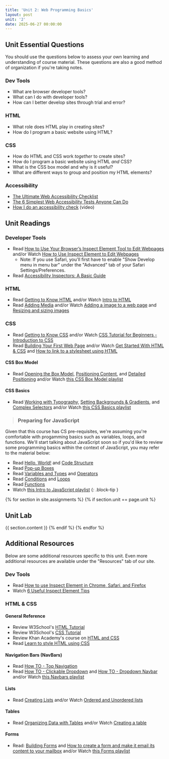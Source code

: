 ```yaml
---
title: 'Unit 2: Web Programming Basics'
layout: post
unit: '2'
date: 2025-06-27 00:00:00
---
```


<!-- HTML, CSS, & JavaScript | 
Lab 1 Due 
Lab 2 Out |-->

## Unit Essential Questions
You should use the questions below to assess your own learning and understanding of course material. These questions are also a good method of organization if you're taking notes.

### Dev Tools
- What are browser developer tools?
- What can I do with developer tools?
- How can I better develop sites through trial and error?

### HTML
- What role does HTML play in creating sites?
- How do I program a basic website using HTML?

### CSS
- How do HTML and CSS work *together* to create sites?
- How do I program a basic website using HTML *and* CSS?
- What is the CSS box model and why is it useful?
- What are different ways to group and position my HTML elements?

### Accessibility
- [The Ultimate Web Accessibility Checklist](https://www.accessiblemetrics.com/wp-content/uploads/2018/10/Accessible-Metrics-Campaign-Content-Offer.pdf)
- [The 6 Simplest Web Accessibility Tests Anyone Can Do](https://karlgroves.com/2013/09/05/the-6-simplest-web-accessibility-tests-anyone-can-do)
- [How I do an accessibility check](https://www.youtube.com/watch?v=cOmehxAU_4s)
 (video)

## Unit Readings
### Developer Tools
- Read [How to Use Your Browser’s Inspect Element Tool to Edit Webpages](https://kinsta.com/blog/inspect-element/) and/or Watch [How to Use Inspect Element to Edit Webpages](https://www.youtube.com/watch?v=TYYB8s4uUI4)
	- Note: If you use Safari, you'll first have to enable "Show Develop menu in menu bar" under the "Advanced" tab of your Safari Settings/Preferences.
- Read [Accessibility Inspectors: A Basic Guide](https://www.sitepen.com/blog/accessibility-inspectors-a-basic-guide)

### HTML
- Read [Getting to Know HTML](https://learn.shayhowe.com/html-css/getting-to-know-html) and/or Watch [Intro to HTML](https://www.youtube.com/playlist?list=PLzn-iGwKeXiaek2pqBoTMlNn1tYZThS7u)
- Read [Adding Media](https://learn.shayhowe.com/html-css/adding-media) and/or Watch [Adding a image to a web page](https://www.youtube.com/watch?v=Zy4KJeVN7Gk) and [Resizing and sizing images](https://www.youtube.com/watch?v=dM12ctixdT4)

### CSS
- Read [Getting to Know CSS](https://learn.shayhowe.com/html-css/getting-to-know-css/) and/or Watch [CSS Tutorial for Beginners - Introduction to CSS](https://www.youtube.com/watch?v=qKoajPPWpmo)
- Read [Building Your First Web Page](https://learn.shayhowe.com/html-css/building-your-first-web-page) and/or Watch [Get Started With HTML & CSS](https://www.youtube.com/watch?v=pm5OVxpul48) and [How to link to a stylesheet using HTML](https://www.youtube.com/watch?v=4OMdzHnys9o)

#### CSS Box Model
- Read [Opening the Box Model](https://learn.shayhowe.com/html-css/opening-the-box-model/), [Positioning Content](https://learn.shayhowe.com/html-css/positioning-content/), and [Detailed Positioning](https://learn.shayhowe.com/advanced-html-css/detailed-css-positioning/) and/or Watch [this CSS Box Model playlist](https://www.youtube.com/playlist?list=PLzn-iGwKeXibPat_y_WcgWFcMouvL7Ecn)

#### CSS Basics
- Read [Working with Typography](https://learn.shayhowe.com/html-css/working-with-typography/), [Setting Backgrounds & Gradients](https://learn.shayhowe.com/html-css/setting-backgrounds-and-gradients/), and [Complex Selectors](https://learn.shayhowe.com/advanced-html-css/complex-selectors/) and/or Watch [this CSS Basics playlist](https://www.youtube.com/playlist?list=PLzn-iGwKeXiaeYd84vvM8AiGOyzZ0VGE_)

> ### Preparing for JavaScript
Given that this course has CS pre-requisites, we're assuming you're comfortable with progamming basics such as variables, loops, and functions. We'll start talking about JavaScript soon so if you'd like to review some programming basics within the context of JavaScript, you may refer to the material below:
- Read [Hello, World!](https://javascript.info/hello-world) and [Code Structure](https://javascript.info/structure)
- Read [Pop-up Boxes](https://www.learn-js.org/en/Pop-up_Boxes)
- Read [Variables and Types](https://www.learn-js.org/en/Variables_and_Types) and [Operators](https://www.learn-js.org/en/Operators)
- Read [Conditions](https://www.learn-js.org/en/Conditions) and [Loops](https://www.learn-js.org/en/Loops)
- Read [Functions](https://www.learn-js.org/en/Functions)
- Watch [this Intro to JavaScript playlist](https://www.youtube.com/playlist?list=PLzn-iGwKeXiZfMY45TJ962-qBP4wLxdNK)
{: .block-tip }


{% for section in site.assignments %}
{% if section.unit == page.unit %}
## Unit Lab
{{ section.content }}
{% endif %}
{% endfor %}

## Additional Resources
Below are some additional resources specific to this unit. Even more additional resources are available under the "Resources" tab of our site.

### Dev Tools
- Read [How to use Inspect Element in Chrome, Safari, and Firefox](https://zapier.com/blog/inspect-element-tutorial/)
- Watch [6 Useful Inspect Element Tips](https://www.youtube.com/watch?v=9od4IEiCfOo) 

### HTML & CSS
#### General Reference
- Review W3School's [HTML Tutorial](https://www.w3schools.com/html/default.asp)
- Review W3School's [CSS Tutorial](https://www.w3schools.com/css/default.asp)
- Review Khan Academy's course on [HTML and CSS](https://www.khanacademy.org/computing/computer-programming/html-css)
- Read [Learn to style HTML using CSS](https://developer.mozilla.org/en-US/docs/Learn/CSS)

#### Navigation Bars (NavBars)
- Read [How TO - Top Navigation](https://www.w3schools.com/howto/howto_js_topnav.asp)
- Read [How TO - Clickable Dropdown](https://www.w3schools.com/howto/howto_js_dropdown.asp) and [How TO - Dropdown Navbar](https://www.w3schools.com/howto/howto_css_dropdown_navbar.asp) and/or Watch [this Navbars playlist](https://www.youtube.com/playlist?list=PLzn-iGwKeXib0e-A7QUZnFCljfgUgKKkK)

#### Lists
- Read [Creating Lists](https://learn.shayhowe.com/html-css/creating-lists) and/or Watch [Ordered and Unordered lists](https://www.youtube.com/watch?v=09oErCBjVns)

#### Tables
- Read [Organizing Data with Tables](https://learn.shayhowe.com/html-css/organizing-data-with-tables) and/or Watch [Creating a table](https://www.youtube.com/watch?v=wvR40su_XBM)

#### Forms
- Read: [Building Forms](https://learn.shayhowe.com/html-css/building-forms/) and [How to create a form and make it email its content to your mailbox](http://www.chami.com/tips/internet/010597I.html) and/or Watch [this Forms playlist](https://www.youtube.com/playlist?list=PLzn-iGwKeXiZsHr2_61yjnXg-2N3CM182)

<!-- 
FEEDBACK

adding exercises

One suggestion that I have for the course material this week is on the ordering of the reading material. For example in the "Adding Media" reading, many of the examples showed CSS styling and referencing classes and ids (for example ".teaser img") before we had even read about CSS and selectors. This made the reading confusing and caused me to become stuck and overthink the material. It would be better if there were notes on the course page mentioning how the reading contains material that will be covered later on. Similarly, another suggestion I have for the course material is on how it may be helpful to include notes mentioning which big sections or to where we are to read in the assigned readings. This is because I found myself becoming confused in the HTML and CSS lessons because they were long and went into dense material that I did not end up needing when creating my webpage. -->

